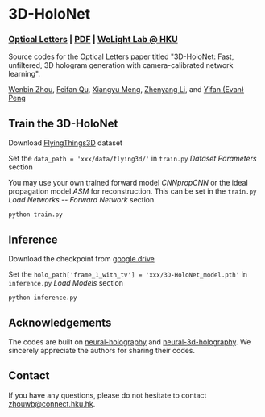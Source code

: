 # 3D-HoloNet
### [Optical Letters](https://doi.org/10.1364/OL.544816) | [PDF](https://hku.welight.fun/wenbin/assets/pdf/zhou20253d.pdf) | [WeLight Lab @ HKU](https://hku.welight.fun/)

Source codes for the Optical Letters paper titled "3D-HoloNet: Fast, unfiltered, 3D hologram generation with camera-calibrated network learning".

[Wenbin Zhou](https://hku.welight.fun/wenbin),
[Feifan Qu](https://qufeifan.github.io/),
[Xiangyu Meng](https://www.linkedin.com/in/xiangyu-meng-907836302/),
[Zhenyang Li](https://lagrangeli.github.io/),
and [Yifan (Evan) Peng](https://www.eee.hku.hk/~evanpeng/)

## Train the 3D-HoloNet

Download [FlyingThings3D](https://lmb.informatik.uni-freiburg.de/resources/datasets/SceneFlowDatasets.en.html) dataset


Set the ```data_path = 'xxx/data/flying3d/'``` in ```train.py``` *Dataset Parameters* section

You may use your own trained forward model *CNNpropCNN* or the ideal propagation model *ASM* for reconstruction. This can be set in the ```train.py``` *Load Networks -- Forward Network* section.
```
python train.py
```

## Inference

Download the checkpoint from [google drive](https://drive.google.com/file/d/1aUQKiLORXeXhXTeLOd5ET0srHOKbdXz3/view?usp=sharing)

Set the ```holo_path['frame_1_with_tv'] = 'xxx/3D-HoloNet_model.pth'``` in ```inference.py``` *Load Models* section

```
python inference.py
```

## Acknowledgements
The codes are built on [neural-holography](https://github.com/computational-imaging/neural-holography) and [neural-3d-holography](https://github.com/computational-imaging/neural-3d-holography). We sincerely appreciate the authors for sharing their codes.
## Contact
If you have any questions, please do not hesitate to contact [zhouwb@connect.hku.hk](zhouwb@connect.hku.hk).